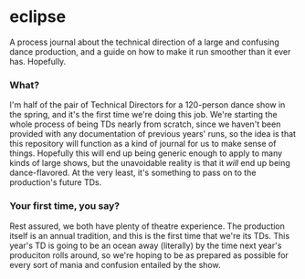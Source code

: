 # eclipse
A process journal about the technical direction of a large and confusing dance production, and a guide on how to make it run smoother than it ever has. Hopefully.

### What?
I'm half of the pair of Technical Directors for a 120-person dance show in the spring, and it's the first time we're doing this job. We're starting the whole process of being TDs nearly from scratch, since we haven't been provided with any documentation of previous years' runs, so the idea is that this repository will function as a kind of journal for us to make sense of things.
Hopefully this will end up being generic enough to apply to many kinds of large shows, but the unavoidable reality is that it *will* end up being dance-flavored. At the very least, it's something to pass on to the production's future TDs.

### Your first time, you say?
Rest assured, we both have plenty of theatre experience. The production itself is an annual tradition, and this is the first time that we're its TDs. This year's TD is going to be an ocean away (literally) by the time next year's produciton rolls around, so we're hoping to be as prepared as possible for every sort of mania and confusion entailed by the show.
